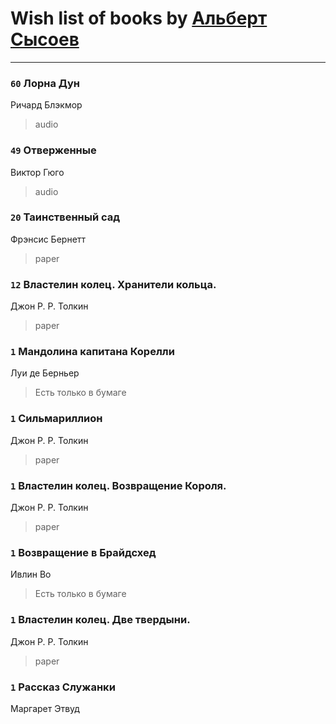 # Wish list of books by [Альберт Сысоев](http://vk.com/id47446642)
---

### `60` Лорна Дун
Ричард Блэкмор
> audio

### `49` Отверженные
Виктор Гюго
> audio

### `20` Таинственный сад
Фрэнсис Бернетт
> paper

### `12` Властелин колец. Хранители кольца.
Джон Р. Р. Толкин
> paper

### `1` Мандолина капитана Корелли
Луи де Берньер
> Есть только в бумаге

### `1` Сильмариллион
Джон Р. Р. Толкин
> paper

### `1` Властелин колец. Возвращение Короля.
Джон Р. Р. Толкин
> paper

### `1` Возвращение в Брайдсхед
Ивлин Во
> Есть только в бумаге

### `1` Властелин колец. Две твердыни.
Джон Р. Р. Толкин
> paper

### `1` Рассказ Служанки
Маргарет Этвуд

